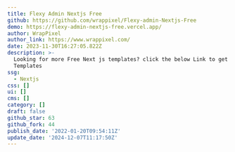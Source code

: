 ```yaml
---
title: Flexy Admin Nextjs Free
github: https://github.com/wrappixel/Flexy-admin-Nextjs-Free
demo: https://flexy-admin-nextjs-free.vercel.app/
author: WrapPixel
author_link: https://www.wrappixel.com/
date: 2023-11-30T16:27:05.822Z
description: >-
  Looking for more Free Next js templates? click the below Link to get More free
  Templates
ssg:
  - Nextjs
css: []
ui: []
cms: []
category: []
draft: false
github_star: 63
github_fork: 44
publish_date: '2022-01-20T09:54:11Z'
update_date: '2024-12-07T11:17:50Z'
---
```

